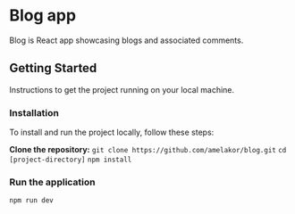 # Blog app

Blog is React app showcasing blogs and associated comments.

## Getting Started

Instructions to get the project running on your local machine.

### Installation

To install and run the project locally, follow these steps:

**Clone the repository:**
`git clone https://github.com/amelakor/blog.git`
`cd [project-directory]`
`npm install`

### Run the application

`npm run dev`
